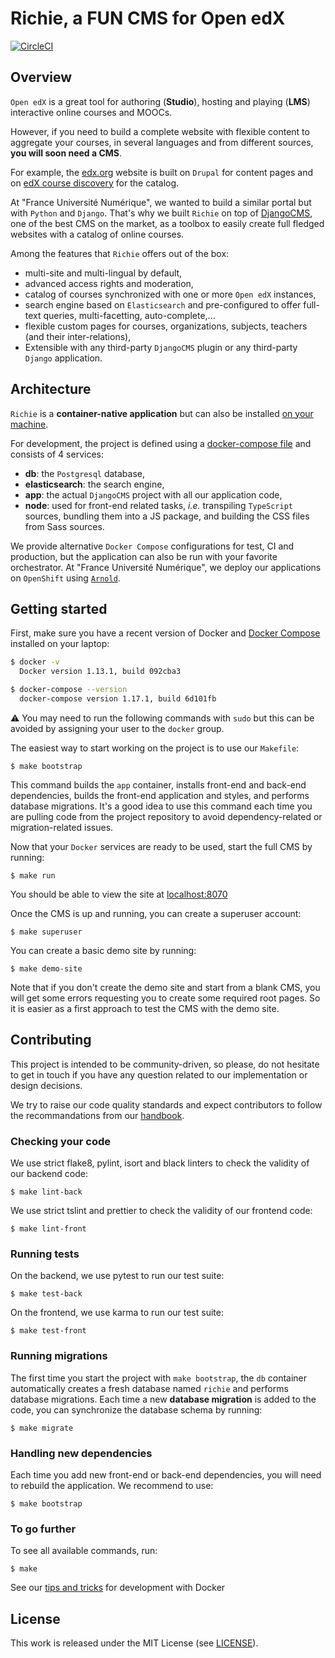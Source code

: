 # Richie, a FUN CMS for Open edX

[![CircleCI](https://circleci.com/gh/openfun/richie/tree/master.svg?style=svg)](https://circleci.com/gh/openfun/richie/tree/master)

## Overview

`Open edX` is a great tool for authoring (**Studio**), hosting and playing (**LMS**) interactive
online courses and MOOCs.

However, if you need to build a complete website with flexible content to aggregate your courses,
in several languages and from different sources, **you will soon need a CMS**.

For example, the [edx.org](https://www.edx.org) website is built on `Drupal` for content pages and
on [edX course discovery](https://github.com/edx/course-discovery) for the catalog.

At "France Université Numérique", we wanted to build a similar portal but with `Python` and
`Django`. That's why we built `Richie` on top of [DjangoCMS](https://www.django-cms.org), one of
the best CMS on the market, as a toolbox to easily create full fledged websites with a catalog of
online courses.

Among the features that `Richie` offers out of the box:

- multi-site and multi-lingual by default,
- advanced access rights and moderation,
- catalog of courses synchronized with one or more `Open edX` instances,
- search engine based on `Elasticsearch` and pre-configured to offer full-text queries,
  multi-facetting, auto-complete,...
- flexible custom pages for courses, organizations, subjects, teachers (and their inter-relations),
- Extensible with any third-party `DjangoCMS` plugin or any third-party `Django` application.


## Architecture

`Richie` is a **container-native application** but can also be installed
[on your machine](./docs/native_installation.md).

For development, the project is defined using a [docker-compose file](../docker-compose.yml) and
consists of 4 services:

- **db**: the `Postgresql` database,
- **elasticsearch**: the search engine,
- **app**: the actual `DjangoCMS` project with all our application code,
- **node**: used for front-end related tasks, _i.e._ transpiling `TypeScript` sources, bundling
  them into a JS package, and building the CSS files from Sass sources.

We provide alternative `Docker Compose` configurations for test, CI and production, but the
application can also be run with your favorite orchestrator. At "France Université Numérique", we
deploy our applications on `OpenShift` using [`Arnold`](https://github.com/openfun/arnold).


## Getting started

First, make sure you have a recent version of Docker and
[Docker Compose](https://docs.docker.com/compose/install) installed on your laptop:

```bash
$ docker -v
  Docker version 1.13.1, build 092cba3

$ docker-compose --version
  docker-compose version 1.17.1, build 6d101fb
```

⚠️ You may need to run the following commands with `sudo` but this can be avoided by assigning your
user to the `docker` group.

The easiest way to start working on the project is to use our `Makefile`:

    $ make bootstrap

This command builds the `app` container, installs front-end and back-end dependencies, builds the
front-end application and styles, and performs database migrations. It's a good idea to use this
command each time you are pulling code from the project repository to avoid dependency-related or
migration-related issues.

Now that your `Docker` services are ready to be used, start the full CMS by running:

    $ make run

You should be able to view the site at [localhost:8070](http://localhost:8070)

Once the CMS is up and running, you can create a superuser account:

    $ make superuser

You can create a basic demo site by running:

    $ make demo-site

Note that if you don't create the demo site and start from a blank CMS, you will get some errors
requesting you to create some required root pages. So it is easier as a first approach to test the
CMS with the demo site.


## Contributing

This project is intended to be community-driven, so please, do not hesitate to get in touch if you
have any question related to our implementation or design decisions.

We try to raise our code quality standards and expect contributors to follow the recommandations
from our [handbook](https://openfun.gitbooks.io/handbook/content).


### Checking your code

We use strict flake8, pylint, isort and black linters to check the validity of our backend code:

    $ make lint-back

We use strict tslint and prettier to check the validity of our frontend code:

    $ make lint-front


### Running tests

On the backend, we use pytest to run our test suite:

    $ make test-back

On the frontend, we use karma to run our test suite:

    $ make test-front


### Running migrations

The first time you start the project with `make bootstrap`, the `db` container automatically
creates a fresh database named `richie` and performs database migrations. Each time a new
**database migration** is added to the code, you can synchronize the database schema by running:

    $ make migrate


### Handling new dependencies

Each time you add new front-end or back-end dependencies, you will need to rebuild the
application. We recommend to use:

    $ make bootstrap


### To go further

To see all available commands, run:

    $ make

See our [tips and tricks](./docs/docker_development.md) for development with Docker


## License

This work is released under the MIT License (see [LICENSE](./LICENSE)).
